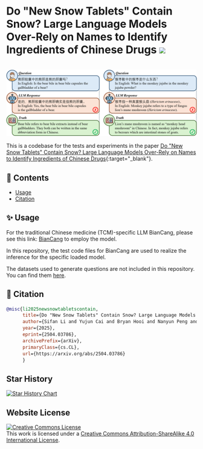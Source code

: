 # Do "New Snow Tablets" Contain Snow? Large Language Models Over-Rely on Names to Identify Ingredients of Chinese Drugs  <img src="asset/favicon.ico" width="36"/>

<p align="center">
    <br>
    <img src="asset/banner.png"/>
    <br>
<p>

This is a codebase for the tests and experiments in the paper [Do "New Snow Tablets" Contain Snow? Large Language Models Over-Rely on Names to Identify Ingredients of Chinese Drugs](https://arxiv.org/abs/2504.03786){:target="_blank"}.

## 📖 Contents
- [Usage](#-usage)
- [Citation](#-citation)


## ✨ Usage
For the traditional Chinese medicine (TCM)-specific LLM BianCang, please see this link: [BianCang](https://github.com/QLU-NLP/BianCang) to employ the model.

In this repository, the test code files for BianCang are used to realize the inference for the specific loaded model.

The datasets used to generate questions are not included in this repository. You can find them [here]().


## 📎 Citation

```bibtex
@misc{li2025newsnowtabletscontain,
      title={Do "New Snow Tablets" Contain Snow? Large Language Models Over-Rely on Names to Identify Ingredients of Chinese Drugs}, 
      author={Sifan Li and Yujun Cai and Bryan Hooi and Nanyun Peng and Yiwei Wang},
      year={2025},
      eprint={2504.03786},
      archivePrefix={arXiv},
      primaryClass={cs.CL},
      url={https://arxiv.org/abs/2504.03786}
      }
```

## Star History

<a href="https://www.star-history.com/#med-llm/tcm-llm-overrely-on-names&Date">
 <picture>
   <source media="(prefers-color-scheme: dark)" srcset="https://api.star-history.com/svg?repos=med-llm/tcm-llm-overrely-on-names&type=Date&theme=dark" />
   <source media="(prefers-color-scheme: light)" srcset="https://api.star-history.com/svg?repos=med-llm/tcm-llm-overrely-on-names&type=Date" />
   <img alt="Star History Chart" src="https://api.star-history.com/svg?repos=med-llm/tcm-llm-overrely-on-names&type=Date" />
 </picture>
</a>


## Website License
<a rel="license" href="http://creativecommons.org/licenses/by-sa/4.0/"><img alt="Creative Commons License" style="border-width:0" src="https://i.creativecommons.org/l/by-sa/4.0/88x31.png" /></a><br />This work is licensed under a <a rel="license" href="http://creativecommons.org/licenses/by-sa/4.0/">Creative Commons Attribution-ShareAlike 4.0 International License</a>.
